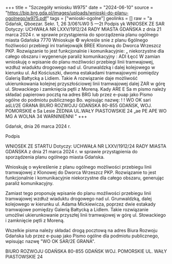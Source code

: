 +++
title = "Szczegóły wniosku W975"
date = "2024-06-10"
source = "https://bip.brg.gda.pl/images/uploads/wnioski-do-planu-ogolnego/w975.pdf"
tags = ["wnioski-ogolne"]
geolinks = []
raw = "a  Gdańsk, Qboezar. Sekr. 1, 26 3/06%W0 5 —2t Podpis yk WNIOSEK ZE SAR Dotyczy: UCHWAŁA NR LXXV/1912/24 RADY MIASTA GDAŃSKA z dnia 21 marca 2024 r. w sprawie przystąpienia do sporządzenia planu ogólnego miasta Gdańska 7770 Wnioskuje © wykreśle snie z planu 6gólnego fiożliwości przebiegi ini trańiejowajik BREE Klonową do Dworca Wrzeszcz PKP. Rozwiązanie to jest funkcjonalnie i komunikacyjnie: „ niekorzystne dla całego obszaru i wygeneruje paraliż komunikacyjny : ADI Łęcć W zamian wnioskuję o wpisanie do planu możliwości przebiegi linii tramwajowej, wzdłuż wiaduktu drogowego nad ul. Grunwaldzką i dalej kolejowego w kierunku ul. Ad Kościuszki, dwoma estakadami tramwajowymi pomiędzy Galerią Bałtycką a Lidiem. Takie A rozwiązanie daje możliwość ukierunkowania kolejnej przyszłościowej linii tramwajowej dalej ZAR w górę ul. Słowackiego i zamknięcia pętli z Moreną. Kady ARE E Sa m pismo należy składać papierowo pocztą na adres BRG lub przez e-puap jako Pismo ogólne do podmiotu publicznego Bo. wpisując nazwę: ! ! WO OK sari aśLI/2E GRANA BIURO ROZWOJU GDAŃSKA 80-855 GDAŃSK, WOJ. POMORSKIE e Sa Lesie ŻEDNIA UL.WAŁY PIASTOWSKIE 24 „ae PE APE WO MG A WOLNA 34 WARNINIENNI "
+++

Gdańsk, dnia 26 marca 2024 r.

Podpis

WNIOSEK ZE STARTU
Dotyczy: UCHWAŁA NR LXXV/1912/24 RADY MIASTA GDAŃSKA z dnia 21 marca 2024 r. w sprawie przystąpienia do sporządzenia planu ogólnego miasta Gdańska.

Wnioskuję o wykreślenie z planu ogólnego możliwości przebiegu linii tramwajowej z Klonowej do Dworca Wrzeszcz PKP. Rozwiązanie to jest funkcjonalnie i komunikacyjnie niekorzystne dla całego obszaru, generując paraliż komunikacyjny.

Zamiast tego proponuję wpisanie do planu możliwości przebiegu linii tramwajowej wzdłuż wiaduktu drogowego nad ul. Grunwaldzką, dalej kolejowego w kierunku ul. Adama Mickiewicza, poprzez dwie estakady tramwajowe pomiędzy Galerią Bałtycką a Lidlem. Takie rozwiązanie umożliwi ukierunkowanie przyszłej linii tramwajowej w górę ul. Słowackiego i zamknięcie pętli z Moreną.

Wszelkie pisma należy składać drogą pocztową na adres Biura Rozwoju Gdańska lub przez e-puap jako Pismo ogólne dla podmiotu publicznego, wpisując nazwę "WO OK SAR/2E GRANA".

BIURO ROZWOJU GDAŃSKA
80-855 GDAŃSK
WOJ. POMORSKIE
UL. WAŁY PIASTOWSKIE 24


